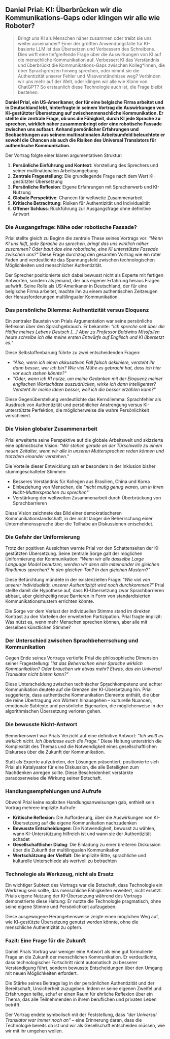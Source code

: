 ## Daniel Prial: KI: Überbrücken wir die Kommunikations-Gaps oder klingen wir alle wie Roboter?

> Bringt uns KI als Menschen näher zusammen oder treibt sie uns weiter auseinander? Einer der größten Anwendungsfälle für KI-basierte LLM ist das Übersetzen und Verbessern des Schreibens. Dies wirft eine tiefgreifende Frage über die Auswirkungen von KI auf die menschliche Kommunikation auf.
Verbessert KI das Verständnis und überbrückt die Kommunikations-Gaps zwischen Kolleg*Innen, die über Sprachgrenzen hinweg sprechen, oder nimmt sie die Authentizität unserer Fehler und Missverständnisse weg? Verbinden wir uns mehr auf der Welt, oder klingen wir alle wie Klone von ChatGPT? So erstaunlich diese Technologie auch ist, die Frage bleibt bestehen.

**Daniel Prial, ein US-Amerikaner, der für eine belgische Firma arbeitet und in Deutschland lebt, hinterfragte in seinem Vortrag die Auswirkungen von KI-gestützter Übersetzung auf zwischenmenschliche Kommunikation. Er stellte die zentrale Frage, ob uns die Fähigkeit, durch KI jede Sprache zu sprechen, wirklich näher zusammenbringt oder eine robotische Fassade zwischen uns aufbaut. Anhand persönlicher Erfahrungen und Beobachtungen aus seinem multinationalen Arbeitsumfeld beleuchtete er sowohl die Chancen als auch die Risiken des Universal Translators für authentische Kommunikation.**

Der Vortrag folgte einer klaren argumentativen Struktur:

1. **Persönliche Einführung und Kontext**: Vorstellung des Sprechers und seiner multinationalen Arbeitsumgebung
2. **Zentrale Fragestellung**: Die grundlegende Frage nach dem Wert KI-gestützter Übersetzung
3. **Persönliche Reflexion**: Eigene Erfahrungen mit Spracherwerb und KI-Nutzung
4. **Globale Perspektive**: Chancen für weltweite Zusammenarbeit
5. **Kritische Betrachtung**: Risiken für Authentizität und Individualität
6. **Offener Schluss**: Rückführung zur Ausgangsfrage ohne definitive Antwort

### Die Ausgangsfrage: Nähe oder robotische Fassade?

Prial stellte gleich zu Beginn die zentrale These seines Vortrags vor: *"Wenn KI uns hilft, jede Sprache zu sprechen, bringt das uns wirklich näher zusammen? Oder baut das eine robotische, eine KI unterstützte Fassade zwischen uns?"* Diese Frage durchzog den gesamten Vortrag wie ein roter Faden und verdeutlichte das Spannungsfeld zwischen technologischen Möglichkeiten und menschlicher Authentizität.

Der Sprecher positionierte sich dabei bewusst nicht als Experte mit fertigen Antworten, sondern als jemand, der aus eigener Erfahrung heraus Fragen aufwirft. Seine Rolle als US-Amerikaner in Deutschland, der für eine belgische Firma arbeitet, machte ihn zu einem authentischen Zeitzeugen der Herausforderungen multilingualer Kommunikation.

### Das persönliche Dilemma: Authentizität versus Eloquenz

Ein zentraler Baustein von Prials Argumentation war seine persönliche Reflexion über den Sprachgebrauch. Er bekannte: *"Ich spreche seit über die Hälfte meines Lebens Deutsch [...] Aber zu Professor Baldwins Missfallen heute schreibe ich alle meine ersten Entwürfe auf Englisch und KI übersetzt es."*

Diese Selbstoffenbarung führte zu zwei entscheidenden Fragen:

- *"Also, wenn ich einen akkusativen Fall falsch dekliniere, versteht ihr dann besser, wer ich bin? Wie viel Mühe es gebracht hat, dass ich hier vor euch stehen könnte?"*
- *"Oder, wenn ich KI nutze, um meine Gedanken mit der Eloquenz meiner englischen Wortschätze auszudrücken, wirke ich dann intelligenter? Versteht ihr meine Ideen besser, weil ich die besser erzählen kann?"*

Diese Gegenüberstellung verdeutlichte das Kerndilemma: Sprachfehler als Ausdruck von Authentizität und persönlicher Anstrengung versus KI-unterstützte Perfektion, die möglicherweise die wahre Persönlichkeit verschleiert.

### Die Vision globaler Zusammenarbeit

Prial erweiterte seine Perspektive auf die globale Arbeitswelt und skizzierte eine optimistische Vision: *"Wir stehen gerade an der Türschwelle zu einem neuen Zeitalter, wenn wir alle in unseren Muttersprachen reden können und trotzdem einander verstehen."*

Die Vorteile dieser Entwicklung sah er besonders in der Inklusion bisher stummgeschalteter Stimmen:

- Besseres Verständnis für Kollegen aus Brasilien, China und Korea
- Einbeziehung von Menschen, die *"nicht mutig genug waren, um in ihren Nicht-Muttersprachen zu sprechen"*
- Verstärkung der weltweiten Zusammenarbeit durch Überbrückung von Sprachbarrieren

Diese Vision zeichnete das Bild einer demokratischeren Kommunikationslandschaft, in der nicht länger die Beherrschung einer Unternehmenssprache über die Teilhabe an Diskussionen entscheidet.

### Die Gefahr der Uniformierung

Trotz der positiven Aussichten warnte Prial vor den Schattenseiten der KI-gestützten Übersetzung. Seine zentrale Sorge galt der möglichen Uniformierung der Kommunikation: *"Wenn wir alle dasselbe Large Language Model benutzen, werden wir denn alle miteinander im gleichen Rhythmus sprechen? In den gleichen Ton? In den gleichen Mustern?"*

Diese Befürchtung mündete in der existenziellen Frage: *"Wie viel von unserer Individualität, unserer Authentizität wird noch durchkommen?"* Prial stellte damit die Hypothese auf, dass KI-Übersetzung zwar Sprachbarrieren abbaut, aber gleichzeitig neue Barrieren in Form von standardisierten Kommunikationsmustern errichten könnte.

Die Sorge vor dem Verlust der individuellen Stimme stand im direkten Kontrast zu den Vorteilen der erweiterten Partizipation. Prial fragte implizit: Was nützt es, wenn mehr Menschen sprechen können, aber alle mit derselben künstlichen Stimme?

### Der Unterschied zwischen Sprachbeherrschung und Kommunikation

Gegen Ende seines Vortrags vertiefte Prial die philosophische Dimension seiner Fragestellung: *"Ist das Beherrschen einer Sprache wirklich Kommunikation? Oder brauchen wir etwas mehr? Etwas, das ein Universal Translator nicht bieten kann?"*

Diese Unterscheidung zwischen technischer Sprachkompetenz und echter Kommunikation deutete auf die Grenzen der KI-Übersetzung hin. Prial suggerierte, dass authentische Kommunikation Elemente enthält, die über die reine Übertragung von Wörtern hinausgehen – kulturelle Nuancen, emotionale Subtexte und persönliche Eigenarten, die möglicherweise in der algorithmischen Übersetzung verloren gehen.

### Die bewusste Nicht-Antwort

Bemerkenswert war Prials Verzicht auf eine definitive Antwort: *"Ich weiß es wirklich nicht. Ich überlasse euch die Frage."* Diese Haltung unterstrich die Komplexität des Themas und die Notwendigkeit eines gesellschaftlichen Diskurses über die Zukunft der Kommunikation.

Statt als Experte aufzutreten, der Lösungen präsentiert, positionierte sich Prial als Katalysator für eine Diskussion, die alle Beteiligten zum Nachdenken anregen sollte. Diese Bescheidenheit verstärkte paradoxerweise die Wirkung seiner Botschaft.

### Handlungsempfehlungen und Aufrufe

Obwohl Prial keine expliziten Handlungsanweisungen gab, enthielt sein Vortrag mehrere implizite Aufrufe:

- **Kritische Reflexion**: Die Aufforderung, über die Auswirkungen von KI-Übersetzung auf die eigene Kommunikation nachzudenken
- **Bewusste Entscheidungen**: Die Notwendigkeit, bewusst zu wählen, wann KI-Unterstützung hilfreich ist und wann sie der Authentizität schadet
- **Gesellschaftlicher Dialog**: Die Einladung zu einer breiteren Diskussion über die Zukunft der multilingualen Kommunikation
- **Wertschätzung der Vielfalt**: Die implizite Bitte, sprachliche und kulturelle Unterschiede als wertvoll zu betrachten

### Technologie als Werkzeug, nicht als Ersatz

Ein wichtiger Subtext des Vortrags war die Botschaft, dass Technologie ein Werkzeug sein sollte, das menschliche Fähigkeiten erweitert, nicht ersetzt. Prials eigene Nutzung der KI-Übersetzung während des Vortrags demonstrierte diese Haltung: Er nutzte die Technologie pragmatisch, ohne seine eigene Stimme und Persönlichkeit aufzugeben.

Diese ausgewogene Herangehensweise zeigte einen möglichen Weg auf, wie KI-gestützte Übersetzung genutzt werden könnte, ohne die menschliche Authentizität zu opfern.

### Fazit: Eine Frage für die Zukunft

Daniel Prials Vortrag war weniger eine Antwort als eine gut formulierte Frage an die Zukunft der menschlichen Kommunikation. Er verdeutlichte, dass technologischer Fortschritt nicht automatisch zu besserer Verständigung führt, sondern bewusste Entscheidungen über den Umgang mit neuen Möglichkeiten erfordert.

Die Stärke seines Beitrags lag in der persönlichen Authentizität und der Bereitschaft, Unsicherheit zuzugeben. Indem er seine eigenen Zweifel und Erfahrungen teilte, schuf er einen Raum für ehrliche Reflexion über ein Thema, das alle Teilnehmenden in ihrem beruflichen und privaten Leben betrifft.

Der Vortrag endete symbolisch mit der Feststellung, dass *"der Universal Translator war immer noch an"* – eine Erinnerung daran, dass die Technologie bereits da ist und wir als Gesellschaft entscheiden müssen, wie wir mit ihr umgehen wollen.